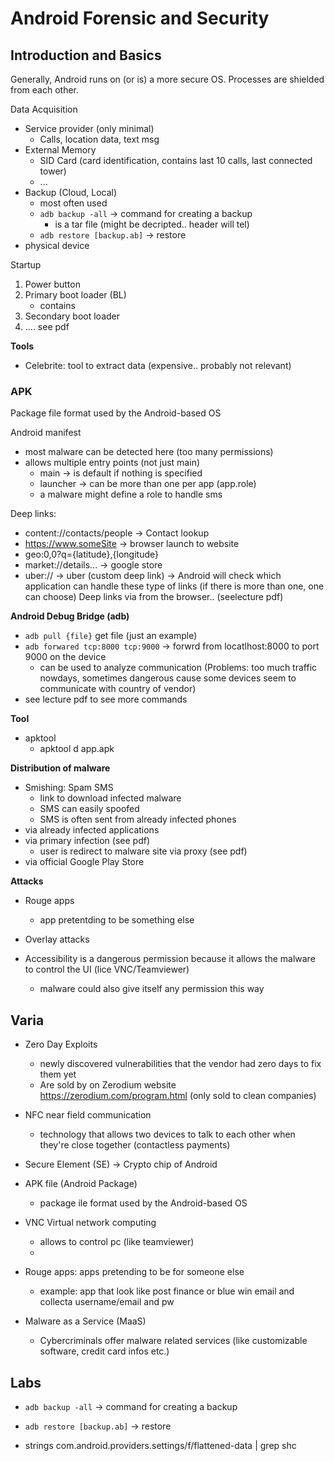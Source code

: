 # Android Forensic and Security

## Introduction and Basics

Generally, Android runs on (or is) a more secure OS. Processes are shielded from each other.  


Data Acquisition
- Service provider (only minimal)
    - Calls, location data, text msg
- External Memory
    - SID Card (card identification, contains last 10 calls, last connected tower)
    - ...
- Backup (Cloud, Local)
    - most often used
    - `adb backup -all` -> command for creating a backup
        - is a tar file (might be decripted.. header will tel)
    - `adb restore [backup.ab]` -> restore
- physical device

Startup
1. Power button
2. Primary boot loader (BL)
    - contains 
3. Secondary boot loader 
4. .... see pdf



**Tools**
- Celebrite: tool to extract data (expensive.. probably not relevant)

### APK 
Package file format used by the Android-based OS

Android manifest
- most malware can be detected here (too many permissions)
- allows multiple entry points (not just main)
  - main -> is default if nothing is specified
  - launcher -> can be more than one per app (app.role)
  - a malware might define a role to handle sms

Deep links: 
- content://contacts/people  ->  Contact lookup
- https://www.someSite -> browser launch to website
- geo:0,0?q={latitude},{longitude}
- market://details... ->  google store
- uber://  -> uber (custom deep link)
-> Android will check which application can handle these type of links (if there is more than one, one can choose)
Deep links via from the browser.. (seelecture pdf)


**Android Debug Bridge (adb)**
- `adb pull {file}` get file  (just an example)
- `adb forwared tcp:8000 tcp:9000` -> forwrd from locatlhost:8000 to port 9000 on the device 
  - can be used to analyze communication (Problems: too much traffic nowdays, sometimes dangerous cause some devices seem to communicate with country of vendor)
- see lecture pdf to see more commands


**Tool**
- apktool
    - apktool d app.apk




**Distribution of malware**
- Smishing: Spam SMS
    - link to download infected malware
    - SMS can easily spoofed
    - SMS is often sent from already infected phones
- via already infected applications
- via primary infection (see pdf)
    - user is redirect to malware site via proxy (see pdf)
- via official Google Play Store

**Attacks**
- Rouge apps
    - app pretentding to be something else
- Overlay attacks
 


- Accessibility is a dangerous permission because it allows the malware to control the UI (lice VNC/Teamviewer)
    - malware could also give itself any permission this way

## Varia
- Zero Day Exploits 
    - newly discovered vulnerabilities that the vendor had zero days to fix them yet
    - Are sold by on Zerodium website https://zerodium.com/program.html (only sold to clean companies)
- NFC near field communication
    - technology that allows two devices  to talk to each other when they're close together (contactless payments)

- Secure Element (SE) -> Crypto chip of Android
- APK file  (Android Package)
    - package ile format used by the Android-based OS
- VNC Virtual network computing
    - allows to control pc (like teamviewer)
    - 
- Rouge apps: apps pretending to be for someone else
    - example: app that look like post finance or blue win email and collecta username/email and pw
- Malware as a Service (MaaS)
    - Cybercriminals offer malware related services (like customizable software, credit card infos etc.)


## Labs

- `adb backup -all` -> command for creating a backup
- `adb restore [backup.ab]` -> restore




- strings com.android.providers.settings/f/flattened-data | grep  shc